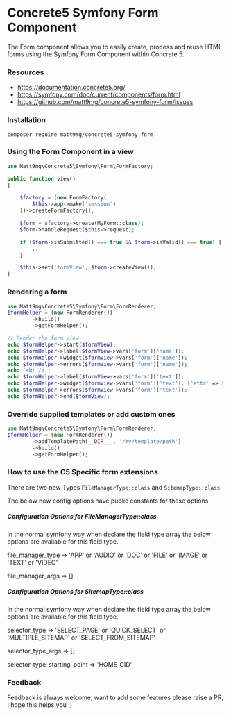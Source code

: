 # Concrete5 Symfony Form Component

The Form component allows you to easily create, process and reuse HTML forms using the Symfony Form Component within Concrete 5.

### Resources

- https://documentation.concrete5.org/
- https://symfony.com/doc/current/components/form.html
- https://github.com/matt9mg/concrete5-symfony-form/issues


### Installation

```
composer require matt9mg/concrete5-symfony-form
```

### Using the Form Component in a view

```php
use Matt9mg\Concrete5\Symfony\Form\FormFactory;

public function view()
{

    $factory = (new FormFactory(
        $this->app->make('session')
    ))->createFormFactory();

    $form = $factory->create(MyForm::class);
    $form->handleRequest($this->request);

    if ($form->isSubmitted() === true && $form->isValid() === true) {
        ...
    }

    $this->set('formView', $form->createView());
}
```

### Rendering a form
```php
use Matt9mg\Concrete5\Symfony\Form\FormRenderer;
$formHelper = (new FormRenderer())
        ->build()
        ->getFormHelper();

// Render the form view
echo $formHelper->start($formView);
echo $formHelper->label($formView->vars['form']['name']);
echo $formHelper->widget($formView->vars['form']['name']);
echo $formHelper->errors($formView->vars['form']['name']);
echo '<br />';
echo $formHelper->label($formView->vars['form']['text']);
echo $formHelper->widget($formView->vars['form']['text'], ['attr' => ['style' => 'border: 10px']]);
echo $formHelper->errors($formView->vars['form']['text']);
echo $formHelper->end($formView);
```

### Override supplied templates or add custom ones
```php
use Matt9mg\Concrete5\Symfony\Form\FormRenderer;
$formHelper = (new FormRenderer())
        ->addTemplatePath(__DIR__ . '/my/template/path')
        ->build()
        ->getFormHelper();

```

### How to use the C5 Specific form extensions
There are two new Types ```FileManagerType::class``` and ```SitemapType::class```.

The below new config options have public constants for these options.

##### Configuration Options for FileManagerType::class
In the normal symfony way when declare the field type array the below options are available for this field type.

file_manager_type => 'APP' or 'AUDIO' or 'DOC' or 'FILE' or 'IMAGE' or 'TEXT' or 'VIDEO'

file_manager_args => []

##### Configuration Options for SitemapType::class
In the normal symfony way when declare the field type array the below options are available for this field type.

selector_type => 'SELECT_PAGE' or 'QUICK_SELECT' or 'MULTIPLE_SITEMAP' or 'SELECT_FROM_SITEMAP'

selector_type_args => []

selector_type_starting_point => 'HOME_CID'

### Feedback

Feedback is always welcome, want to add some features please raise a PR, I hope this helps you :)
